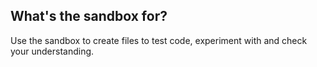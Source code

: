 ## What's the sandbox for?
Use the sandbox to create files to test code, experiment with and check your understanding. 